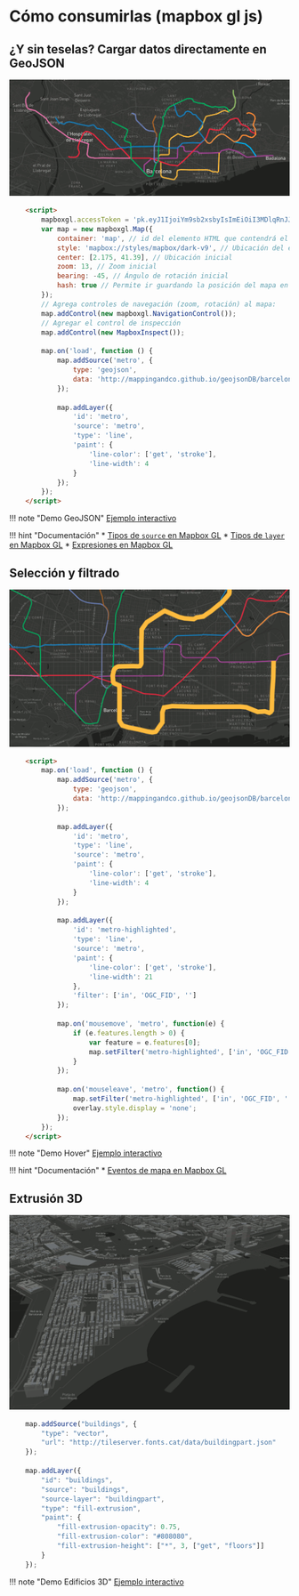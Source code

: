 # Cómo consumirlas (mapbox gl js)

## ¿Y sin teselas? Cargar datos directamente en GeoJSON

![Metro](img/metro.png)

```html hl_lines="17 18 19 20 22 23 24 25 26 27 28 29 30"
    <script>
        mapboxgl.accessToken = 'pk.eyJ1IjoiYm9sb2xsbyIsImEiOiI3MDlqRnJJIn0.m-zCTI_UaEOCiCakGUDwcw';
        var map = new mapboxgl.Map({
            container: 'map', // id del elemento HTML que contendrá el mapa
            style: 'mapbox://styles/mapbox/dark-v9', // Ubicación del estilo
            center: [2.175, 41.39], // Ubicación inicial
            zoom: 13, // Zoom inicial
            bearing: -45, // Ángulo de rotación inicial
            hash: true // Permite ir guardando la posición del mapa en la URL
        });
        // Agrega controles de navegación (zoom, rotación) al mapa:
        map.addControl(new mapboxgl.NavigationControl());
        // Agregar el control de inspección
        map.addControl(new MapboxInspect());

        map.on('load', function () {
            map.addSource('metro', {
                type: 'geojson',
                data: 'http://mappingandco.github.io/geojsonDB/barcelona/subway.geojson'
            });

            map.addLayer({
                'id': 'metro',
                'source': 'metro',
                'type': 'line',
                'paint': {
                    'line-color': ['get', 'stroke'],
                    'line-width': 4
                }
            });
        });
    </script>
```

!!! note "Demo GeoJSON"
    [Ejemplo interactivo](ejemplos/04-geojson.html)

!!! hint "Documentación"
    * [Tipos de `source` en Mapbox GL](https://www.mapbox.com/mapbox-gl-js/api/#sources)
    * [Tipos de `layer` en Mapbox GL](https://www.mapbox.com/mapbox-gl-js/style-spec#layers)
    * [Expresiones en Mapbox GL](https://www.mapbox.com/mapbox-gl-js/style-spec#expressions)


## Selección y filtrado

![Metro](img/hover.png)

```html hl_lines="18 19 20 21 22 23 24 25 26 27 29 30 31 32 33 34 36 37 38 39 40"
    <script>
        map.on('load', function () {
            map.addSource('metro', {
                type: 'geojson',
                data: 'http://mappingandco.github.io/geojsonDB/barcelona/subway.geojson'
            });

            map.addLayer({
                'id': 'metro',
                'type': 'line',
                'source': 'metro',
                'paint': {
                    'line-color': ['get', 'stroke'],
                    'line-width': 4
                }
            });

            map.addLayer({
                'id': 'metro-highlighted',
                'type': 'line',
                'source': 'metro',
                'paint': {
                    'line-color': ['get', 'stroke'],
                    'line-width': 21
                },
                'filter': ['in', 'OGC_FID', '']
            });

            map.on('mousemove', 'metro', function(e) {
                if (e.features.length > 0) {
                    var feature = e.features[0];
                    map.setFilter('metro-highlighted', ['in', 'OGC_FID', feature.properties.OGC_FID]);
                }
            });

            map.on('mouseleave', 'metro', function() {
                map.setFilter('metro-highlighted', ['in', 'OGC_FID', '']);
                overlay.style.display = 'none';
            });
        });
    </script>
```

!!! note "Demo Hover"
    [Ejemplo interactivo](ejemplos/05-hover.html)

!!! hint "Documentación"
    * [Eventos de mapa en Mapbox GL](https://www.mapbox.com/mapbox-gl-js/api#map.event:resize)


## Extrusión 3D

![Metro](img/buildings.png)

```javascript hl_lines="10 12 13 14"
    map.addSource("buildings", {
        "type": "vector",
        "url": "http://tileserver.fonts.cat/data/buildingpart.json"
    });

    map.addLayer({
        "id": "buildings",
        "source": "buildings",
        "source-layer": "buildingpart",
        "type": "fill-extrusion",
        "paint": {
            "fill-extrusion-opacity": 0.75,
            "fill-extrusion-color": "#808080",
            "fill-extrusion-height": ["*", 3, ["get", "floors"]]
        }
    });
```

!!! note "Demo Edificios 3D"
    [Ejemplo interactivo](ejemplos/06-buildings.html)
